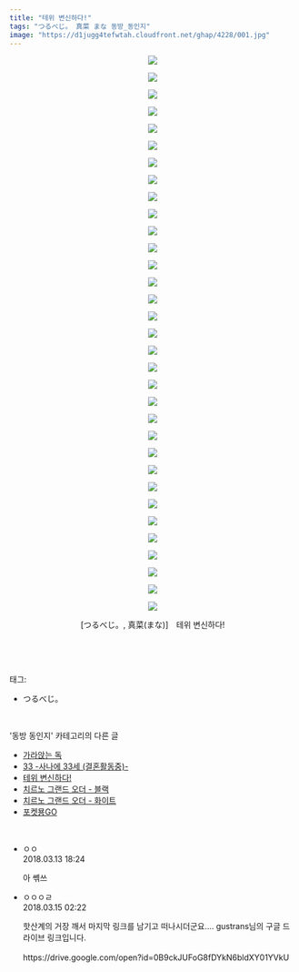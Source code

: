 ```yaml
---
title: "테위 변신하다!"
tags: "つるべじ。 真菜 まな 동방_동인지"
image: "https://d1jugg4tefwtah.cloudfront.net/ghap/4228/001.jpg"
---
```

<div class="article">
<p style="text-align: center; clear: none; float: none;"><img src="{{ site.imgserver11 }}/ghap/4228/001.jpg"/></p>
<p style="text-align: center; clear: none; float: none;"><img src="{{ site.imgserver11 }}/ghap/4228/002.jpg"/></p>
<p style="text-align: center; clear: none; float: none;"><img src="{{ site.imgserver11 }}/ghap/4228/003.jpg"/></p>
<p style="text-align: center; clear: none; float: none;"><img src="{{ site.imgserver11 }}/ghap/4228/004.jpg"/></p>
<p style="text-align: center; clear: none; float: none;"><img src="{{ site.imgserver11 }}/ghap/4228/005.jpg"/></p>
<p style="text-align: center; clear: none; float: none;"><img src="{{ site.imgserver11 }}/ghap/4228/006.jpg"/></p>
<p style="text-align: center; clear: none; float: none;"><img src="{{ site.imgserver11 }}/ghap/4228/007.jpg"/></p>
<p style="text-align: center; clear: none; float: none;"><img src="{{ site.imgserver11 }}/ghap/4228/008.jpg"/></p>
<p style="text-align: center; clear: none; float: none;"><img src="{{ site.imgserver11 }}/ghap/4228/009.jpg"/></p>
<p style="text-align: center; clear: none; float: none;"><img src="{{ site.imgserver11 }}/ghap/4228/010.jpg"/></p>
<p style="text-align: center; clear: none; float: none;"><img src="{{ site.imgserver11 }}/ghap/4228/011.jpg"/></p>
<p style="text-align: center; clear: none; float: none;"><img src="{{ site.imgserver11 }}/ghap/4228/012.jpg"/></p>
<p style="text-align: center; clear: none; float: none;"><img src="{{ site.imgserver11 }}/ghap/4228/013.jpg"/></p>
<p style="text-align: center; clear: none; float: none;"><img src="{{ site.imgserver11 }}/ghap/4228/014.jpg"/></p>
<p style="text-align: center; clear: none; float: none;"><img src="{{ site.imgserver11 }}/ghap/4228/015.jpg"/></p>
<p style="text-align: center; clear: none; float: none;"><img src="{{ site.imgserver11 }}/ghap/4228/016.jpg"/></p>
<p style="text-align: center; clear: none; float: none;"><img src="{{ site.imgserver11 }}/ghap/4228/017.jpg"/></p>
<p style="text-align: center; clear: none; float: none;"><img src="{{ site.imgserver11 }}/ghap/4228/018.jpg"/></p>
<p style="text-align: center; clear: none; float: none;"><img src="{{ site.imgserver11 }}/ghap/4228/019.jpg"/></p>
<p style="text-align: center; clear: none; float: none;"><img src="{{ site.imgserver11 }}/ghap/4228/020.jpg"/></p>
<p style="text-align: center; clear: none; float: none;"><img src="{{ site.imgserver11 }}/ghap/4228/021.jpg"/></p>
<p style="text-align: center; clear: none; float: none;"><img src="{{ site.imgserver11 }}/ghap/4228/022.jpg"/></p>
<p style="text-align: center; clear: none; float: none;"><img src="{{ site.imgserver11 }}/ghap/4228/023.jpg"/></p>
<p style="text-align: center; clear: none; float: none;"><img src="{{ site.imgserver11 }}/ghap/4228/024.jpg"/></p>
<p style="text-align: center; clear: none; float: none;"><img src="{{ site.imgserver11 }}/ghap/4228/025.jpg"/></p>
<p style="text-align: center; clear: none; float: none;"><img src="{{ site.imgserver11 }}/ghap/4228/026.jpg"/></p>
<p style="text-align: center; clear: none; float: none;"><img src="{{ site.imgserver11 }}/ghap/4228/027.jpg"/></p>
<p style="text-align: center; clear: none; float: none;"><img src="{{ site.imgserver11 }}/ghap/4228/028.jpg"/></p>
<p style="text-align: center; clear: none; float: none;"><img src="{{ site.imgserver11 }}/ghap/4228/029.jpg"/></p>
<p style="text-align: center; clear: none; float: none;"><img src="{{ site.imgserver11 }}/ghap/4228/030.jpg"/></p>
<p style="text-align: center; clear: none; float: none;"><img src="{{ site.imgserver11 }}/ghap/4228/031.jpg"/></p>
<p style="text-align: center; clear: none; float: none;"><img src="{{ site.imgserver11 }}/ghap/4228/032.jpg"/></p>
<p style="text-align: center; clear: none; float: none;"><img src="{{ site.imgserver11 }}/ghap/4228/033.jpg"/></p>
<p style="text-align: center; clear: none; float: none;">[つるべじ。, 真菜(まな)]　테위 변신하다!</p>
<p><br/></p>
</div><br/>
<div class="tagTrail">
<p>태그: </p>
<ul>
<li>つるべじ。</li>
</ul>
</div><br/>
<div class="another">
<p>'동방 동인지' 카테고리의 다른 글</p>
<ul>
<li><a href="/ghap_4231">가라앉는 독</a></li>
<li><a href="/ghap_4230">33 -사나에 33세 (결혼활동중)-</a></li>
<li><a href="/ghap_4228">테위 변신하다!</a></li>
<li><a href="/ghap_4227">치르노 그랜드 오더 - 블랙</a></li>
<li><a href="/ghap_4226">치르노 그랜드 오더 - 화이트</a></li>
<li><a href="/ghap_4221">포켓묭GO</a></li>
</ul>
</div><br/>
<div class="cb_module cb_fluid">
<div class="cb_wrt cb_profile">
<div class="comment">
<ul>
<li class="cb_thumb_off" id="comment15218939">
<div class="cb_comment_area">
<div class="cb_info_area">
<div class="cb_section">
<span class="cb_nick_name">ㅇㅇ</span>
</div>
<div class="cb_section">
<span class="cb_date">2018.03.13 18:24 </span>
</div>
</div>
<div class="cb_dsc_comment">
<p class="cb_dsc">
											아 쎾쓰
										</p>
</div>
</div></li>
<li class="cb_thumb_off" id="comment15219562">
<div class="cb_comment_area">
<div class="cb_info_area">
<div class="cb_section">
<span class="cb_nick_name">ㅇㅇㅇㄹ</span>
</div>
<div class="cb_section">
<span class="cb_date">2018.03.15 02:22 </span>
</div>
</div>
<div class="cb_dsc_comment">
<p class="cb_dsc">
											핫산계의 거장 깨서 마지막 링크를 남기고 떠나시더군요.... gustrans님의 구글 드라이브 링크입니다.<br/>
<br/>
https://drive.google.com/open?id=0B9ckJUFoG8fDYkN6bldXY01YVkU<br/>
<br/>
</p>
</div>
</div></li>
</ul>
</div>
</div><!-- commentList close -->
</div><br/>
